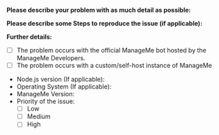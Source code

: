 **Please describe your problem with as much detail as possible:**


**Please describe some Steps to reproduce the issue (if applicable):**


**Further details:**

- [ ] The problem occurs with the official ManageMe bot hosted by the ManageMe Developers.
- [ ] The problem occurs with a custom/self-host instance of ManageMe
- Node.js version (If applicable):
- Operating System (If applicable):
- ManageMe Version:
- Priority of the issue:
  - [ ] Low
  - [ ] Medium
  - [ ] High
